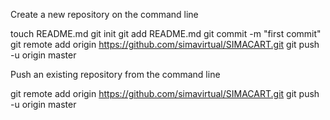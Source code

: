 Create a new repository on the command line

touch README.md
git init
git add README.md
git commit -m "first commit"
git remote add origin https://github.com/simavirtual/SIMACART.git
git push -u origin master

Push an existing repository from the command line

git remote add origin https://github.com/simavirtual/SIMACART.git
git push -u origin master
